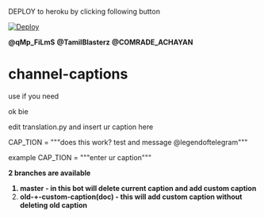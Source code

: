 DEPLOY to heroku by clicking following button

[![Deploy](https://www.herokucdn.com/deploy/button.svg)](https://heroku.com/deploy?template=https://github.com/deon378/captionbot)

<B>@qMp_FiLmS</B>
<B>@TamilBlasterz</B>
<B>@COMRADE_ACHAYAN</B>






# channel-captions
use if you need 



ok bie 


edit translation.py and insert ur caption here 

CAP_TION = """does this work? test and message @legendoftelegram"""

example CAP_TION = """enter ur caption"""





<B>2 branches are available

1) master - in this bot will delete current caption and add custom caption
2) old-+-custom-caption(doc) - this will add custom caption without deleting old caption</B>
